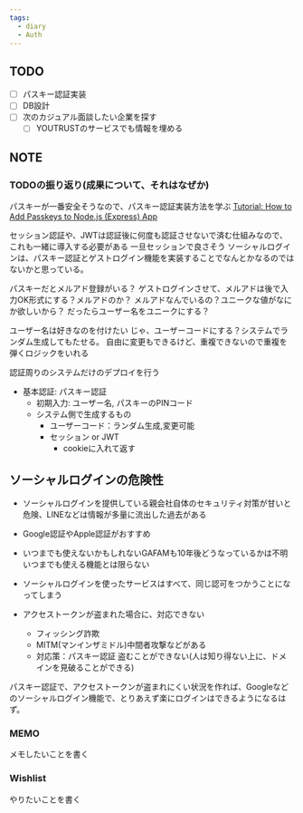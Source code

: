 ```yaml
---
tags:
  - diary
  - Auth
---
```


## TODO
- [ ] パスキー認証実装
- [ ] DB設計
- [ ] 次のカジュアル面談したい企業を探す
	- [ ] YOUTRUSTのサービスでも情報を埋める
## NOTE
### TODOの振り返り(成果について、それはなぜか)
パスキーが一番安全そうなので、パスキー認証実装方法を学ぶ
[Tutorial: How to Add Passkeys to Node.js (Express) App](https://www.corbado.com/blog/nodejs-passkeys)

セッション認証や、JWTは認証後に何度も認証させないで済む仕組みなので、これも一緒に導入する必要がある
一旦セッションで良さそう
ソーシャルログインは、パスキー認証とゲストログイン機能を実装することでなんとかなるのではないかと思っている。

パスキーだとメルアド登録がいる？
ゲストログインさせて、メルアドは後で入力OK形式にする？メルアドのか？
メルアドなんでいるの？ユニークな値がなにか欲しいから？
だったらユーザー名をユニークにする？

ユーザー名は好きなのを付けたい
じゃ、ユーザーコードにする？システムでランダム生成してもたせる。
自由に変更もできるけど、重複できないので重複を弾くロジックをいれる

認証周りのシステムだけのデプロイを行う
- 基本認証: パスキー認証
	- 初期入力: ユーザー名, パスキーのPINコード
	- システム側で生成するもの
		- ユーザーコード：ランダム生成,変更可能
		- セッション or JWT
			- cookieに入れて返す

## ソーシャルログインの危険性
- ソーシャルログインを提供している親会社自体のセキュリティ対策が甘いと危険、LINEなどは情報が多量に流出した過去がある
- Google認証やApple認証がおすすめ

- いつまでも使えないかもしれないGAFAMも10年後どうなっているかは不明いつまでも使える機能とは限らない
- ソーシャルログインを使ったサービスはすべて、同じ認可をつかうことになってしまう
- アクセストークンが盗まれた場合に、対応できない
	- フィッシング詐欺
	- MITM(マンインザミドル)中間者攻撃などがある
	- 対応策：パスキー認証 盗むことができない(人は知り得ない上に、ドメインを見破ることができる)

パスキー認証で、アクセストークンが盗まれにくい状況を作れば、Googleなどのソーシャルログイン機能で、とりあえず楽にログインはできるようになるはず。

### MEMO
メモしたいことを書く


### Wishlist
やりたいことを書く
